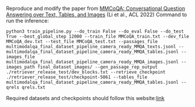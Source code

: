 Reproduce and modify the paper from [MMCoQA: Conversational Question Answering over Text, Tables, and Images](https://aclanthology.org/2022.acl-long.290) (Li et al., ACL 2022)
Command to run the inference:
```
python3 train_pipeline.py --do_train False --do_eval False --do_test True --best_global_step 12000 --train_file MMCoQA_train.txt --dev_file MMCoQA_dev.txt --test_file MMCoQA_test.txt --passages_file multimodalqa_final_dataset_pipeline_camera_ready_MMQA_texts.jsonl --multimodalqa_final_dataset_pipeline_camera_ready_MMQA_tables.jsonl --images_file multimodalqa_final_dataset_pipeline_camera_ready_MMQA_images.jsonl --images_path final_dataset_images/ --gen_passage_rep_output ./retriever_release_test/dev_blocks.txt --retrieve_checkpoint ./retriever_release_test/checkpoint-5061 --tables_file multimodalqa_final_dataset_pipeline_camera_ready_MMQA_tables.jsonl --qrels qrels.txt
```
Required datasets and checkpoints should follow this website:[link](https://github.com/liyongqi67/MMCoQA)
